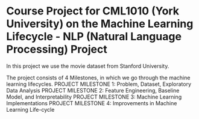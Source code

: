 # Course Project for CML1010 (York University) on the Machine Learning Lifecycle - NLP (Natural Language Processing) Project
In this project we use the movie dataset from Stanford University. 

The project consists of 4 Milestones, in which we go through the machine learning lifecycles. 
PROJECT MILESTONE 1:  Problem, Dataset,  Exploratory Data Analysis
PROJECT MILESTONE 2: Feature  Engineering, Baseline Model, and Interpretability
PROJECT MILESTONE 3:  Machine Learning Implementations
PROJECT MILESTONE 4:  Improvements in Machine Learning Life-cycle 
